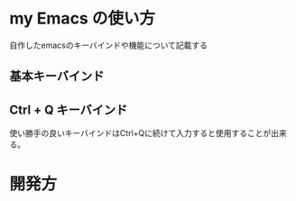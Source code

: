 # my Emacs の使い方

自作したemacsのキーバインドや機能について記載する

## 基本キーバインド

## Ctrl + Q キーバインド
使い勝手の良いキーバインドはCtrl+Qに続けて入力すると使用することが出来る。


# 開発方
